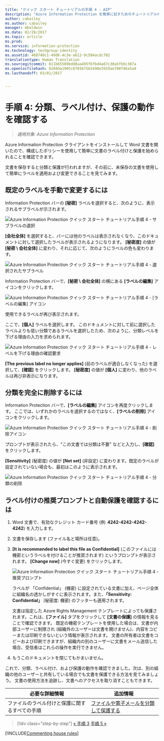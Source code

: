 ```yaml
---
title: "クイック スタート チュートリアルの手順 4 - AIP"
description: "Azure Information Protection を簡単に試すためのチュートリアルの手順 4 - ラベル付けと保護の動作の確認。"
author: cabailey
ms.author: cabailey
manager: mbaldwin
ms.date: 02/28/2017
ms.topic: article
ms.prod: 
ms.service: information-protection
ms.technology: techgroup-identity
ms.assetid: 468748c1-49d6-4c3e-a612-9c584acdc782
translationtype: Human Translation
ms.sourcegitcommit: 611b65589bdd8aa495fbfbd4a67c30a5fb9c387a
ms.openlocfilehash: 8260da1905c6701675b5490e3919ae708f46a5a9
ms.lasthandoff: 03/01/2017


---
```


# <a name="step-4-see-classification-labeling-and-protection-in-action"></a>手順 4: 分類、ラベル付け、保護の動作を確認する 

>*適用対象: Azure Information Protection*

Azure Information Protection クライアントをインストールして Word 文書を開いたので、構成したポリシーを使用して簡単に文書のラベル付けと保護を始められることを確認できます。

文書を保存すると分類と保護が行われますが、その前に、未保存の文書を使用して簡単にラベルを適用および変更できることを見てみます。

## <a name="to-manually-change-our-default-label"></a>既定のラベルを手動で変更するには

Information Protection バーの **[秘密]** ラベルを選択すると、次のように、表示されるサブラベルが示されます。

![Azure Information Protection クイック スタート チュートリアル手順 4 - サブラベルの選択](../media/info-protect-sub-labels.png)

**[会社全体]** を選択すると、バーには他のラベルは表示されなくなり、このドキュメントに対して選択したラベルが表示されるようになります。 **[秘密度]** の値が **[秘密 \ 会社全体]** に変わり、それに応じて、次のようにラベルの色も変わります。

![Azure Information Protection クイック スタート チュートリアル手順 4 - 選択されたサブラベル](../media/info-protect-sub-label-selected.png)

Information Protection バーで、**[秘密 \ 会社全体]** の横にある **[ラベルの編集]** アイコンをクリックします。

![Azure Information Protection クイック スタート チュートリアル手順 4 - [ラベルの編集] アイコン](../media/info-protect-edit-label-selected.png)

使用できるラベルが再び表示されます。

ここで、**[個人]** ラベルを選択します。 このドキュメントに対して前に選択したラベルよりも低い分類であるラベルを選択したため、次のように、分類レベルを下げる理由の入力を求められます。

![Azure Information Protection クイック スタート チュートリアル手順 4 - レベルを下げる理由の確認要求](../media/info-protect-lower-justification.png)

**[The previous label no longer applies]** (前のラベルが適合しなくなった) を選択して、**[確認]** をクリックします。 **[秘密度]** の値が **[個人]** に変わり、他のラベルは再び非表示になります。

## <a name="to-remove-the-classification-completely"></a>分類を完全に削除するには

Information Protection バーで、**[ラベルの編集]** アイコンを再度クリックします。 ここでは、いずれかのラベルを選択するのではなく、**[ラベルの削除]** アイコンをクリックします。

![Azure Information Protection クイック スタート チュートリアル手順 4 - 削除アイコン](../media/delete-icon-from-personal.png)

プロンプトが表示されたら、"この文書では分類は不要" などと入力し、**[確認]** をクリックします。  

**[Sensitivity]** (秘密度) の値が **[Not set]** (非設定) に変わります。既定のラベルが設定されていない場合も、最初はこのように表示されます。

![Azure Information Protection クイック スタート チュートリアル手順 4 - 分類の削除](../media/sensitivity-not-set.png)


## <a name="to-see-a-recommendation-prompt-for-labeling-and-automatic-protection"></a>ラベル付けの推奨プロンプトと自動保護を確認するには

1. Word 文書で、有効なクレジット カード番号 (例: **4242-4242-4242-4242**) を入力します。 

2. 文書を保存します (ファイル名と場所は任意)。 

3. **[It is recommended to label this file as Confidential]** (このファイルには機密というラベルを付けることが推奨されます) というプロンプトが表示されます。 **[Change now]** (今すぐ変更) をクリックします。

    ![Azure Information Protection クイック スタート チュートリアル手順 4 - 推奨プロンプト](../media/change-now.png)

    ラベルが 「Confidential」 (機密) に設定されている文書に加え、ページ全体に組織名の透かしがすぐに表示されます。また、**「Sensitivity: Confidential」** (秘密度: 機密) のフッターも適用されます。 

    文書は指定した Azure Rights Management テンプレートによっても保護されます。これは、**[ファイル]** タブをクリックして **[文書の保護]** の情報を見ることで確認できます。 既定の機密テンプレートを使用した場合は、文書が内部ユーザーに制限され (組織外のユーザーは文書を開けません)、内容をコピーまたは印刷できないという情報が表示されます。 文書の所有者は文書をコピーおよび印刷できますが、組織内の別のユーザーに文書をメール送信した場合、受信者はこれらの操作を実行できません。

4. もうこのドキュメントを閉じてもかまいません。

これで、分類、ラベル付け、および保護の動作を確認できました。次は、別の組織の他のユーザーと共有している場合でも文書を保護できる方法を見てみましょう。 文書の使用方法を追跡し、文書へのアクセスを取り消すこともできます。

|必要な詳細情報|追加情報|
|--------------------------------|--------------------------|
|ファイルのラベル付けと保護に関するすべての手順 |[ファイルや電子メールを分類して保護する](../rms-client/client-classify-protect.md)|





>[!div class="step-by-step"]
[&#171; 手順 3](infoprotect-tutorial-step3.md)
[手順 5 &#187;](infoprotect-tutorial-step5.md)

[!INCLUDE[Commenting house rules](../includes/houserules.md)]
